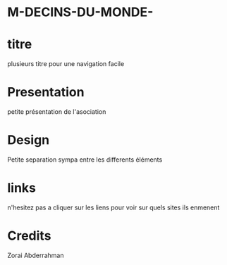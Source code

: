 # M-DECINS-DU-MONDE-

# titre 
plusieurs titre pour une navigation facile


# Presentation
petite présentation de l'asociation

# Design 
Petite separation sympa entre les differents éléments


# links 
n'hesitez pas a cliquer sur les liens pour voir sur quels sites ils enmenent

# Credits 

Zorai Abderrahman 
